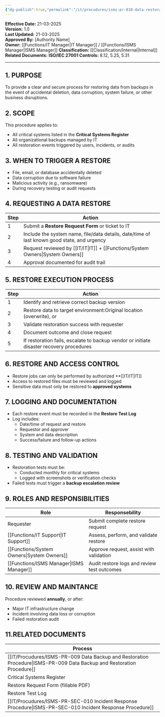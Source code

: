```yaml
---
{"dg-publish":true,"permalink":"/it/procudures/isms-pr-010-data-restoration-procedure/","tags":["restore","procedure"],"noteIcon":"default"}
---
```


 **Effective Date:** 21-03-2025  
**Version:** 1.0  
**Last Updated:** 21-03-2025  
**Approved By:** [Authority Name]  
**Owner:** [[Functions/IT Manager\|IT Manager]] / [[Functions/ISMS Manager\|ISMS Manager]]
**Classification:** [[Classification/Internal\|Internal]]
**Related Documents:**
**ISO/IEC 27001 Controls:** 8.12, 5.25, 5.31

---
## **1. PURPOSE**  
To provide a clear and secure process for restoring data from backups in the event of accidental deletion, data corruption, system failure, or other business disruptions.
## **2. SCOPE**
This procedure applies to:
- All critical systems listed in the **Critical Systems Register**
- All organizational backups managed by IT
- All restoration events triggered by users, incidents, or audits
## **3. WHEN TO TRIGGER A RESTORE** 
 - File, email, or database accidentally deleted
- Data corruption due to software failure
- Malicious activity (e.g., ransomware)
- During recovery testing or audit requests
## **4. REQUESTING A DATA RESTORE**

| Step | Action                                                                                      |
| ---- | ------------------------------------------------------------------------------------------- |
| 1    | Submit a **Restore Request Form** or ticket to IT                                           |
| 2    | Include the system name, file/data details, date/time of last known good state, and urgency |
| 3    | Request reviewed by [[IT/IT\|IT]] + [[Functions/System Owners\|System Owners]]                                              |
| 4    | Approval documented for audit trail                                                         |
## **5. RESTORE EXECUTION PROCESS**  

| Step | Action                                                                                   |
| ---- | ---------------------------------------------------------------------------------------- |
| 1    | Identify and retrieve correct backup version                                             |
| 2    | Restore data to target environment:Original location (overwrite), or                     |
| 3    | Validate restoration success with requester                                              |
| 4    | Document outcome and close request                                                       |
| 5    | If restoration fails, escalate to backup vendor or initiate disaster recovery procedures |
## **6. RESTORE AND ACCESS CONTROL**  
- Restore jobs can only be performed by authorized **[[IT/IT\|IT]]
- Access to restored files must be reviewed and logged
- Sensitive data must only be restored to **approved systems**
## **7. LOGGING AND DOCUMENTATION**  
- Each restore event must be recorded in the **Restore Test Log**
- Log includes:
    - Date/time of request and restore
    - Requestor and approver
    - System and data description
    - Success/failure and follow-up actions
## **8. TESTING AND VALIDATION**
- Restoration tests must be:
    - Conducted monthly for critical systems
    - Logged with screenshots or verification checks
- Failed tests must trigger a **backup escalation review**
## **9. ROLES AND RESPONSIBILITIES**

| Role              | Responsebility                              |
| ----------------- | ------------------------------------------- |
| Requester         | Submit complete restore request             |
| [[Functions/IT Support\|IT Support]]    | Assess, perform, and validate restore       |
| [[Functions/System Owners\|System Owners]] | Approve request, assist with validation     |
| [[Functions/ISMS Manager\|ISMS Manager]]  | Audit restore logs and review test outcomes |
## **10. REVIEW AND MAINTANCE**
Procedure reviewed **annually**, or after:
- Major IT infrastructure change
- Incident involving data loss or corruption
- Failed restoration audit
## **11.RELATED DOCUMENTS**

| Process                                               |
| ----------------------------------------------------- |
| [[IT/Procudures/ISMS-PR-009 Data Backup and Restoration Procedure\|ISMS-PR-009 Data Backup and Restoration Procedure]] |
| Critical Systems Register                             |
| Restore Request Form (fillable PDF)                   |
| Restore Test Log                                      |
| [[IT/Procudures/ISMS-PR-SEC-010 Incident Response Procedure\|ISMS-PR-SEC-010 Incident Response Procedure]]       |








